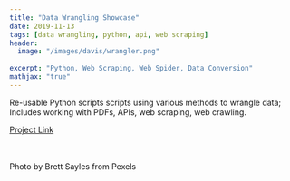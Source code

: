 ```yaml
---
title: "Data Wrangling Showcase"
date: 2019-11-13
tags: [data wrangling, python, api, web scraping]
header:
  image: "/images/davis/wrangler.png"
  
excerpt: "Python, Web Scraping, Web Spider, Data Conversion"
mathjax: "true"
---
```


Re-usable Python scripts scripts using various methods to wrangle data; Includes working with PDFs, APIs, web scraping, web crawling.

<a href="https://github.com/amodavis/Data_Wrangling">Project Link</a>

<br>
<br>
Photo by Brett Sayles from Pexels
